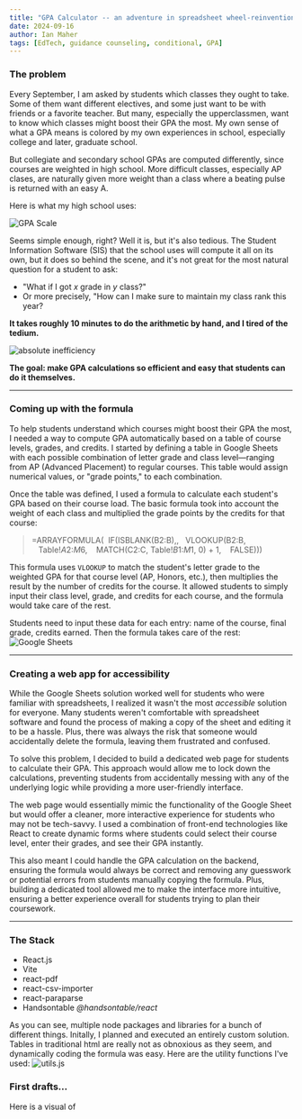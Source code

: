 ```yaml
---
title: "GPA Calculator -- an adventure in spreadsheet wheel-reinvention"
date: 2024-09-16
author: Ian Maher
tags: [EdTech, guidance counseling, conditional, GPA]
---
```


### The problem
Every September, I am asked by students which classes they ought to take. Some of them want different electives, and some just want to be with friends or a favorite teacher. But many, especially the upperclassmen, want to know which classes might boost their GPA the most. My own sense of what a GPA means is colored by my own experiences in school, especially college and later, graduate school. 

But collegiate and secondary school GPAs are computed differently, since courses are weighted in high school. More difficult classes, especially AP clases, are naturally given more weight than a class where a beating pulse is returned with an easy A.

Here is what my high school uses:

![GPA Scale](https://f005.backblazeb2.com/file/ianpmaher/gpascale.png)

Seems simple enough, right? Well it is, but it's also tedious. The Student Information Software (SIS) that the school uses will compute it all on its own, but it does so behind the scene, and it's not great for the most natural question for a student to ask: 
- "What if I got *x* grade in *y* class?"
- Or more precisely, "How can I make sure to maintain my class rank this year?

**It takes roughly 10 minutes to do the arithmetic by hand, and I tired of the tedium.**

![absolute inefficiency](https://f005.backblazeb2.com/file/ianpmaher/IMG_6123.webp)

**The goal: make GPA calculations so efficient and easy that students can do it themselves.**

---

### Coming up with the formula
To help students understand which courses might boost their GPA the most, I needed a way to compute GPA automatically based on a table of course levels, grades, and credits. I started by defining a table in Google Sheets with each possible combination of letter grade and class level—ranging from AP (Advanced Placement) to regular courses. This table would assign numerical values, or "grade points," to each combination.

Once the table was defined, I used a formula to calculate each student's GPA based on their course load. The basic formula took into account the weight of each class and multiplied the grade points by the credits for that course:

> =ARRAYFORMULA(
> &nbsp;IF(ISBLANK(B2:B),,
> &nbsp;&nbsp;VLOOKUP(B2:B, 
> &nbsp;&nbsp;&nbsp;Table!$A$2:$M$6, 
> &nbsp;&nbsp;&nbsp;MATCH(C2:C, Table!$B$1:$M$1, 0) + 1, 
> &nbsp;&nbsp;&nbsp;FALSE)))

This formula uses `VLOOKUP` to match the student's letter grade to the weighted GPA for that course level (AP, Honors, etc.), then multiplies the result by the number of credits for the course. It allowed students to simply input their class level, grade, and credits for each course, and the formula would take care of the rest.

Students need to input these data for each entry: name of the course, final grade, credits earned. Then the formula takes care of the rest:
![Google Sheets](https://f005.backblazeb2.com/file/ianpmaher/sheets1.webp)

---

### Creating a web app for accessibility
While the Google Sheets solution worked well for students who were familiar with spreadsheets, I realized it wasn't the most *accessible* solution for everyone. Many students weren't comfortable with spreadsheet software and found the process of making a copy of the sheet and editing it to be a hassle. Plus, there was always the risk that someone would accidentally delete the formula, leaving them frustrated and confused.

To solve this problem, I decided to build a dedicated web page for students to calculate their GPA. This approach would allow me to lock down the calculations, preventing students from accidentally messing with any of the underlying logic while providing a more user-friendly interface.

The web page would essentially mimic the functionality of the Google Sheet but would offer a cleaner, more interactive experience for students who may not be tech-savvy. I used a combination of front-end technologies like React to create dynamic forms where students could select their course level, enter their grades, and see their GPA instantly. 

This also meant I could handle the GPA calculation on the backend, ensuring the formula would always be correct and removing any guesswork or potential errors from students manually copying the formula. Plus, building a dedicated tool allowed me to make the interface more intuitive, ensuring a better experience overall for students trying to plan their coursework.

---

### The Stack
- React.js 
- Vite
- react-pdf
- react-csv-importer
- react-paraparse
- Handsontable _@handsontable/react_

As you can see, multiple node packages and libraries for a bunch of different things. Initally, I planned and executed an entirely custom solution. Tables in traditional html are really not as obnoxious as they seem, and dynamically coding the formula was easy. Here are the utility functions I've used:
![utils.js](https://f005.backblazeb2.com/file/ianpmaher/gpafiletree.webp)


### First drafts...
Here is a visual of 
